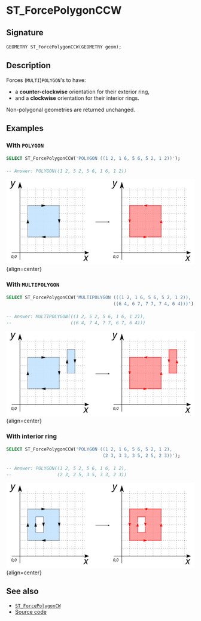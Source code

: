 # ST_ForcePolygonCCW

## Signature

```sql
GEOMETRY ST_ForcePolygonCCW(GEOMETRY geom);
```

## Description

Forces (`MULTI`)`POLYGON`'s to have:
* a **counter-clockwise** orientation for their exterior ring, 
* and a **clockwise** orientation for their interior rings.

Non-polygonal geometries are returned unchanged.

## Examples

### With `POLYGON`

```sql
SELECT ST_ForcePolygonCCW('POLYGON ((1 2, 1 6, 5 6, 5 2, 1 2))');

-- Answer: POLYGON((1 2, 5 2, 5 6, 1 6, 1 2))
```

![](./ST_ForcePolygonCCW_1.png){align=center}

### With `MULTIPOLYGON`

```sql
SELECT ST_ForcePolygonCCW('MULTIPOLYGON (((1 2, 1 6, 5 6, 5 2, 1 2)), 
                                        ((6 4, 6 7, 7 7, 7 4, 6 4)))');

-- Answer: MULTIPOLYGON(((1 2, 5 2, 5 6, 1 6, 1 2)), 
--                      ((6 4, 7 4, 7 7, 6 7, 6 4)))
```

![](./ST_ForcePolygonCCW_2.png){align=center}

### With interior ring

```sql
SELECT ST_ForcePolygonCCW('POLYGON ((1 2, 1 6, 5 6, 5 2, 1 2), 
                                    (2 3, 3 3, 3 5, 2 5, 2 3))');

-- Answer: POLYGON((1 2, 5 2, 5 6, 1 6, 1 2),
--                 (2 3, 2 5, 3 5, 3 3, 2 3))
```

![](./ST_ForcePolygonCCW_3.png){align=center}

## See also

* [`ST_ForcePolygonCW`](../ST_ForcePolygonCW)
* <a href="https://github.com/orbisgis/h2gis/blob/master/h2gis-functions/src/main/java/org/h2gis/functions/spatial/edit/ST_ForcePolygonCCW.java" target="_blank">Source code</a>
